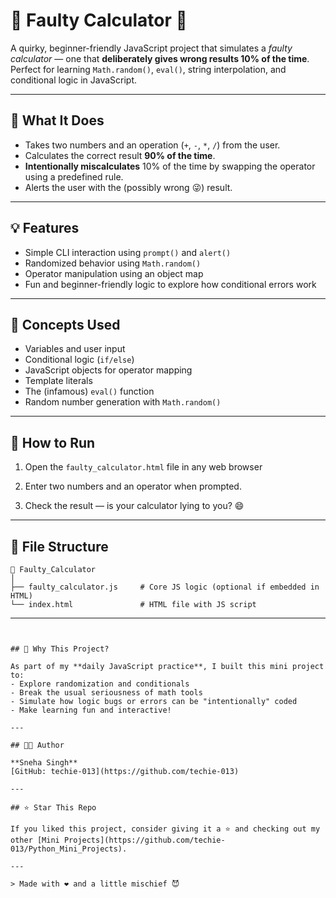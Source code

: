 # 🔢 Faulty Calculator 🤯

A quirky, beginner-friendly JavaScript project that simulates a *faulty calculator* — one that **deliberately gives wrong results 10% of the time**.  
Perfect for learning `Math.random()`, `eval()`, string interpolation, and conditional logic in JavaScript.

---

## 📌 What It Does

- Takes two numbers and an operation (`+`, `-`, `*`, `/`) from the user.
- Calculates the correct result **90% of the time**.
- **Intentionally miscalculates** 10% of the time by swapping the operator using a predefined rule.
- Alerts the user with the (possibly wrong 😜) result.

---

## 💡 Features

- Simple CLI interaction using `prompt()` and `alert()`
- Randomized behavior using `Math.random()`
- Operator manipulation using an object map
- Fun and beginner-friendly logic to explore how conditional errors work

---

## 🧠 Concepts Used

- Variables and user input
- Conditional logic (`if/else`)
- JavaScript objects for operator mapping
- Template literals
- The (infamous) `eval()` function
- Random number generation with `Math.random()`

---

## 🚀 How to Run

1. Open the `faulty_calculator.html` file in any web browser  

2. Enter two numbers and an operator when prompted.

3. Check the result — is your calculator lying to you? 😄

---

## 📂 File Structure

```
📁 Faulty_Calculator
│
├── faulty_calculator.js     # Core JS logic (optional if embedded in HTML)
└── index.html               # HTML file with JS script
```

---


```


## 🎯 Why This Project?

As part of my **daily JavaScript practice**, I built this mini project to:
- Explore randomization and conditionals
- Break the usual seriousness of math tools
- Simulate how logic bugs or errors can be "intentionally" coded
- Make learning fun and interactive!

---

## 👩‍💻 Author

**Sneha Singh**  
[GitHub: techie-013](https://github.com/techie-013)

---

## ⭐️ Star This Repo

If you liked this project, consider giving it a ⭐️ and checking out my other [Mini Projects](https://github.com/techie-013/Python_Mini_Projects).

---

> Made with ❤️ and a little mischief 😈

